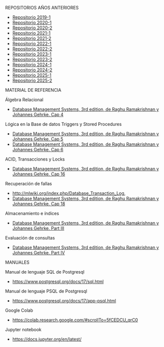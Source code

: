 REPOSITORIOS AÑOS ANTERIORES
- [Repositorio 2019-1](https://github.com/alanezz/Syllabus-2019-1)
- [Repositorio 2020-1](https://github.com/IIC2413/Syllabus-2020-1)
- [Repositorio 2020-2](https://github.com/IIC2413/Syllabus-2020-2)
- [Repositorio 2021-1](https://github.com/IIC2413/Syllabus-2021-1)
- [Repositorio 2021-2](https://github.com/IIC2413/Syllabus-2021-2)
- [Repositorio 2022-1](https://github.com/IIC2413/Syllabus-2022-1)
- [Repositorio 2022-2](https://github.com/IIC2413/Syllabus-2022-2)
- [Repositorio 2023-1](https://github.com/IIC2413/Syllabus-2023-1)
- [Repositorio 2023-2](https://github.com/IIC2413/Syllabus-2023-2)
- [Repositorio 2024-1](https://github.com/IIC2413/Syllabus-2024-1)
- [Repositorio 2024-2](https://github.com/IIC2413/Syllabus-2024-2)
- [Repositorio 2025-1](https://github.com/IIC2413/Syllabus-2025-1)
- [Repositorio 2025-2](https://github.com/IIC2413/Syllabus-2025-2)

MATERIAL DE REFERENCIA

Álgebra Relacional
- [Database Management Systems, 3rd edition, de Raghu Ramakrishnan y Johannes Gehrke. Cap 4](https://bmdigitales-bibliotecas-uc-cl.pucdechile.idm.oclc.org/html5/DATABASE%20MANAGEMENT%20SYSTEMS/304/)

Lógica en la Base de datos Triggers y Stored Procedures
- [Database Management Systems, 3rd edition, de Raghu Ramakrishnan y Johannes Gehrke. Cap 5](https://bmdigitales-bibliotecas-uc-cl.pucdechile.idm.oclc.org/html5/DATABASE%20MANAGEMENT%20SYSTEMS/202/)
- [Database Management Systems, 3rd edition, de Raghu Ramakrishnan y Johannes Gehrke. Cap 6](https://bmdigitales-bibliotecas-uc-cl.pucdechile.idm.oclc.org/html5/DATABASE%20MANAGEMENT%20SYSTEMS/244/)

ACID, Transacciones y Locks
- [Database Management Systems, 3rd edition, de Raghu Ramakrishnan y Johannes Gehrke. Cap 16](https://bmdigitales-bibliotecas-uc-cl.pucdechile.idm.oclc.org/html5/DATABASE%20MANAGEMENT%20SYSTEMS/554/)

Recuperación de fallas
- http://mlwiki.org/index.php/Database_Transaction_Log, 
- [Database Management Systems, 3rd edition, de Raghu Ramakrishnan y Johannes Gehrke. Cap 18](https://bmdigitales-bibliotecas-uc-cl.pucdechile.idm.oclc.org/html5/DATABASE%20MANAGEMENT%20SYSTEMS/614/)

Almacenamiento e índices 
- [Database Management Systems, 3rd edition, de Raghu Ramakrishnan y Johannes Gehrke. Part III](https://bmdigitales-bibliotecas-uc-cl.pucdechile.idm.oclc.org/html5/DATABASE%20MANAGEMENT%20SYSTEMS/306/)

Evaluación de consultas
- [Database Management Systems, 3rd edition, de Raghu Ramakrishnan y Johannes Gehrke. Part IV](https://bmdigitales-bibliotecas-uc-cl.pucdechile.idm.oclc.org/html5/DATABASE%20MANAGEMENT%20SYSTEMS/428/)

MANUALES

Manual de lenguaje SQL de Postgresql
- https://www.postgresql.org/docs/17/sql.html
  
Manual de lenguaje PSQL de Postgresql
- https://www.postgresql.org/docs/17/app-psql.html

Google Colab
- https://colab.research.google.com/#scrollTo=5fCEDCU_qrC0

Jupyter notebook
- https://docs.jupyter.org/en/latest/
